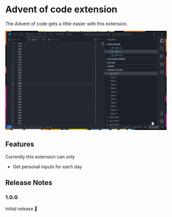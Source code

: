 # Advent of code extension

The Advent of code gets a little easier with this extension.

![Demo](https://raw.githubusercontent.com/markxoe/vscode-aoc/master/assets/demo.gif)

## Features

Currently this extension can only

- Get personal inputs for each day

## Release Notes

### 1.0.0

Initial release :rocket:

